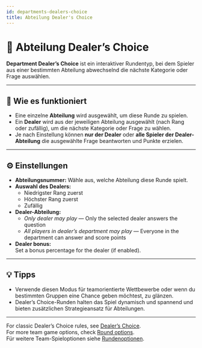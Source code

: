 ```yaml
---
id: departments-dealers-choice
title: Abteilung Dealer's Choice
---
```


# 🏢 Abteilung Dealer’s Choice

**Department Dealer’s Choice** ist ein interaktiver Rundentyp, bei dem Spieler aus einer bestimmten Abteilung abwechselnd die nächste Kategorie oder Frage auswählen.

---

## 📝 Wie es funktioniert

- Eine einzelne **Abteilung** wird ausgewählt, um diese Runde zu spielen.
- Ein **Dealer** wird aus der jeweiligen Abteilung ausgewählt (nach Rang oder zufällig), um die nächste Kategorie oder Frage zu wählen.
- Je nach Einstellung können **nur der Dealer** oder **alle Spieler der Dealer-Abteilung** die ausgewählte Frage beantworten und Punkte erzielen.

---

## ⚙️ Einstellungen

- **Abteilungsnummer:** Wähle aus, welche Abteilung diese Runde spielt.
- **Auswahl des Dealers:**
  - Niedrigster Rang zuerst
  - Höchster Rang zuerst
  - Zufällig
- **Dealer-Abteilung:**
  - _Only dealer may play_ — Only the selected dealer answers the question
  - _All players in dealer’s department may play_ — Everyone in the department can answer and score points
- **Dealer bonus:**\
  Set a bonus percentage for the dealer (if enabled).

---

## 💡 Tipps

- Verwende diesen Modus für teamorientierte Wettbewerbe oder wenn du bestimmten Gruppen eine Chance geben möchtest, zu glänzen.
- Dealer’s Choice-Runden halten das Spiel dynamisch und spannend und bieten zusätzlichen Strategieansatz für Abteilungen.

---

For classic Dealer’s Choice rules, see [Dealer’s Choice](024-dealers-choice.md).\
For more team game options, check [Round options](../editor/008-round-options.md).\
Für weitere Team-Spieloptionen siehe [Rundenoptionen](../editor/008-round-options.md).
